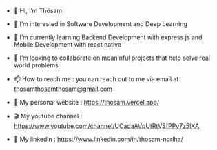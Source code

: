 - 👋 Hi, I’m Thösam
- 👀 I’m interested in Software Development and Deep Learning
- 🌱 I’m currently learning Backend Development with express js and Mobile Development with react native
- 💞️ I’m looking to collaborate on meaninful projects that help solve real world problems
- 📫 How to reach me : you can reach out to me via email at thosamthosamthosam@gmail.com

- 🚀 My personal website : https://thosam.vercel.app/
- 🎬 My youtube channel : https://www.youtube.com/channel/UCadaAVpUtRtVSfPPy7z5lXA
- 💼 My linkedin : https://www.linkedin.com/in/thosam-norlha/

<!---
Thosam1/Thosam1 is a ✨ special ✨ repository because its `README.md` (this file) appears on your GitHub profile.
You can click the Preview link to take a look at your changes.
--->

